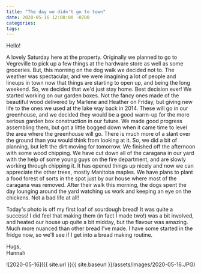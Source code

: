 ```yaml
---
title: "The day we didn't go to town"
date: 2020-05-16 12:00:00 -0700
categories:
tags:
---
```


Hello!

A lovely Saturday here at the property. Originally we planned to go to Vegreville to pick up a few things at the hardware store as well as some groceries. But, this morning on the dog walk we decided not to. The weather was spectacular, and we were imagining a lot of people and lineups in town now that things are starting to open up, and being the long weekend. So, we decided that we'd just stay home. Best decision ever! We started working on our garden boxes. Not the fancy ones made of the beautiful wood delivered by Marlene and Heather on Friday, but giving new life to the ones we used at the lake way back in 2014. These will go in our greenhouse, and we decided they would be a good warm-up for the more serious garden box construction in our future. We made good progress assembling them, but got a little bogged down when it came time to level the area where the greenhouse will go. There is much more of a slant over the ground than you would think from looking at it. So, we did a bit of planning, but left the dirt moving for tomorrow. We finished off the afternoon with some wood chipping. We have cut down all of the caragana in our yard with the help of some young guys on the fire department, and are slowly working through chipping it. It has opened things up nicely and now we can appreciate the other trees, mostly Manitoba maples. We have plans to plant a food forest of sorts in the spot just by our house where most of the caragana was removed. After their walk this morning, the dogs spent the day lounging around the yard watching us work and keeping an eye on the chickens. Not a bad life at all!

Today's photo is off my first loaf of sourdough bread! It was quite a success! I did feel that making them (in fact I made two!) was a bit involved, and heated our house up quite a bit midday, but the flavour was amazing. Much more nuanced than other bread I've made. I have some started in the fridge now, so we'll see if I get into a bread making routine.

Hugs,<br />
Hannah

![2020-05-16]({{ site.url }}{{ site.baseurl }}/assets/images/2020-05-16.JPG)